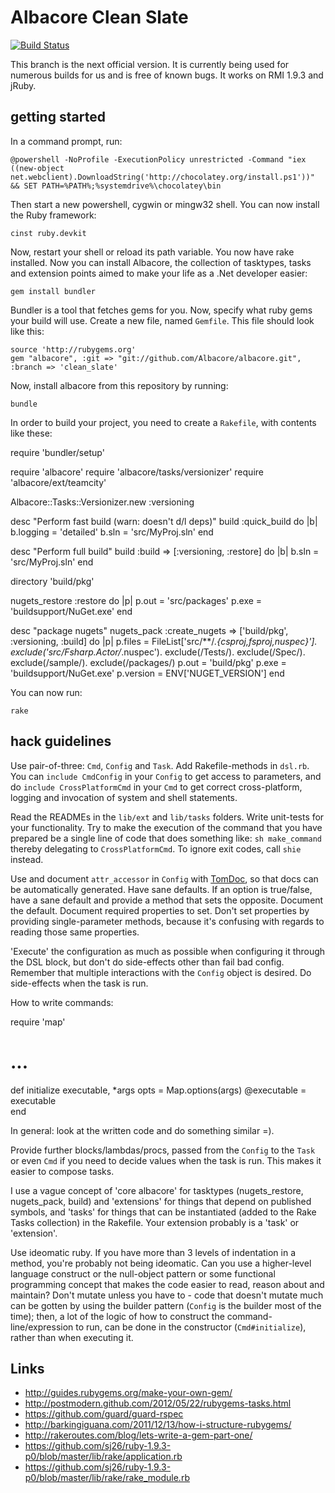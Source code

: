 # Albacore Clean Slate

[![Build Status](https://secure.travis-ci.org/Albacore/albacore.png?branch=clean_slate)](http://travis-ci.org/Albacore/albacore)

This branch is the next official version. It is currently being used for
numerous builds for us and is free of known bugs. It works on RMI 1.9.3 and
jRuby.

## getting started

In a command prompt, run:

    @powershell -NoProfile -ExecutionPolicy unrestricted -Command "iex ((new-object net.webclient).DownloadString('http://chocolatey.org/install.ps1'))" && SET PATH=%PATH%;%systemdrive%\chocolatey\bin

Then start a new powershell, cygwin or mingw32 shell. You can now install the
Ruby framework:

    cinst ruby.devkit

Now, restart your shell or reload its path variable. You now have rake
installed. Now you can install Albacore, the collection of tasktypes, tasks and
extension points aimed to make your life as a .Net developer easier:

    gem install bundler

Bundler is a tool that fetches gems for you. Now, specify what ruby gems your
build will use. Create a new file, named `Gemfile`. This file should look like
this:

    source 'http://rubygems.org'
    gem "albacore", :git => "git://github.com/Albacore/albacore.git", :branch => 'clean_slate'

Now, install albacore from this repository by running:

    bundle

In order to build your project, you need to create a `Rakefile`, with contents
like these:

  require 'bundler/setup'

  require 'albacore'
  require 'albacore/tasks/versionizer'
  require 'albacore/ext/teamcity'

  Albacore::Tasks::Versionizer.new :versioning

  desc "Perform fast build (warn: doesn't d/l deps)"
  build :quick_build do |b|
    b.logging = 'detailed'
    b.sln = 'src/MyProj.sln'
  end

  desc "Perform full build"
  build :build => [:versioning, :restore] do |b|
    b.sln = 'src/MyProj.sln'
  end

  directory 'build/pkg'

  nugets_restore :restore do |p|
    p.out = 'src/packages'
    p.exe = 'buildsupport/NuGet.exe'
  end

  desc "package nugets"
  nugets_pack :create_nugets => ['build/pkg', :versioning, :build] do |p|
    p.files   = FileList['src/**/*.{csproj,fsproj,nuspec}'].
      exclude('src/Fsharp.Actor/*.nuspec').
      exclude(/Tests/).
      exclude(/Spec/).
      exclude(/sample/).
      exclude(/packages/)
    p.out     = 'build/pkg'
    p.exe     = 'buildsupport/NuGet.exe'
    p.version = ENV['NUGET_VERSION']
  end
 
You can now run:

    rake

## hack guidelines

Use pair-of-three: `Cmd`, `Config` and `Task`. Add Rakefile-methods in `dsl.rb`.
You can `include CmdConfig` in your `Config` to get access to parameters, and do
`include CrossPlatformCmd` in your `Cmd` to get correct cross-platform, logging
and invocation of system and shell statements.

Read the READMEs in the `lib/ext` and `lib/tasks` folders. Write unit-tests for
your functionality. Try to make the execution of the command that you have
prepared be a single line of code that does something like: `sh make_command`
thereby delegating to `CrossPlatformCmd`. To ignore exit codes, call `shie`
instead.

Use and document `attr_accessor` in `Config` with [TomDoc](http://tomdoc.org/),
so that docs can be automatically generated. Have sane defaults. If an option is
true/false, have a sane default and provide a method that sets the opposite.
Document the default. Document required properties to set. Don't set properties
by providing single-parameter methods, because it's confusing with regards to
reading those same properties.

'Execute' the configuration as much as possible when configuring it through the
DSL block, but don't do side-effects other than fail bad config. Remember that
multiple interactions with the `Config` object is desired. Do side-effects when
the task is run.

How to write commands:

  require 'map'

# ...

  def initialize executable, *args
    opts = Map.options(args)
    @executable = executable  
  end

In general: look at the written code and do something similar =).

Provide further blocks/lambdas/procs, passed from the `Config` to the `Task` or
even `Cmd` if you need to decide values when the task is run. This makes it
easier to compose tasks.

I use a vague concept of 'core albacore' for tasktypes (nugets_restore,
nugets_pack, build) and 'extensions' for things that depend on published
symbols, and 'tasks' for things that can be instantiated (added to the Rake
Tasks collection) in the Rakefile. Your extension probably is a 'task' or
'extension'.

Use ideomatic ruby. If you have more than 3 levels of indentation in a method,
you're probably not being ideomatic. Can you use a higher-level language
construct or the null-object pattern or some functional programming concept that
makes the code easier to read, reason about and maintain? Don't mutate unless
you have to - code that doesn't mutate much can be gotten by using the builder
pattern (`Config` is the builder most of the time); then, a lot of the logic of
how to construct the command-line/expression to run, can be done in the
constructor (`Cmd#initialize`), rather than when executing it.

## Links

 * http://guides.rubygems.org/make-your-own-gem/
 * http://postmodern.github.com/2012/05/22/rubygems-tasks.html
 * https://github.com/guard/guard-rspec
 * http://barkingiguana.com/2011/12/13/how-i-structure-rubygems/
 * http://rakeroutes.com/blog/lets-write-a-gem-part-one/
 * https://github.com/sj26/ruby-1.9.3-p0/blob/master/lib/rake/application.rb
 * https://github.com/sj26/ruby-1.9.3-p0/blob/master/lib/rake/rake_module.rb

